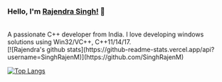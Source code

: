 ### Hello, I'm [Rajendra Singh!](https://singhrajenm.github.io) 👋

<!--
**SinghRajenM/SinghRajenM** is a ✨ _special_ ✨ repository because its `README.md` (this file) appears on your GitHub profile.

Here are some ideas to get you started:

- 🔭 I’m currently working on ...
- 🌱 I’m currently learning ...
- 👯 I’m looking to collaborate on ...
- 🤔 I’m looking for help with ...
- 💬 Ask me about ...
- 📫 How to reach me: ...
- 😄 Pronouns: ...
- ⚡ Fun fact: ...
-->

<br />
A passionate C++ developer from India. I love developing windows solutions using Win32/VC++, C++11/14/17.

<div>
      [![Rajendra's github stats](https://github-readme-stats.vercel.app/api?username=SinghRajenM)](https://github.com/SinghRajenM)
</div>
      

[![Top Langs](https://github-readme-stats.vercel.app/api/top-langs/?username=SinghRajenM)](https://github.com/SinghRajenM)
